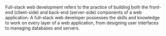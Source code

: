 Full-stack web development refers to the practice of building both the front-end (client-side) and back-end (server-side) components of a web application. A full-stack web developer possesses the skills and knowledge to work on every layer of a web application, from designing user interfaces to managing databases and servers.
